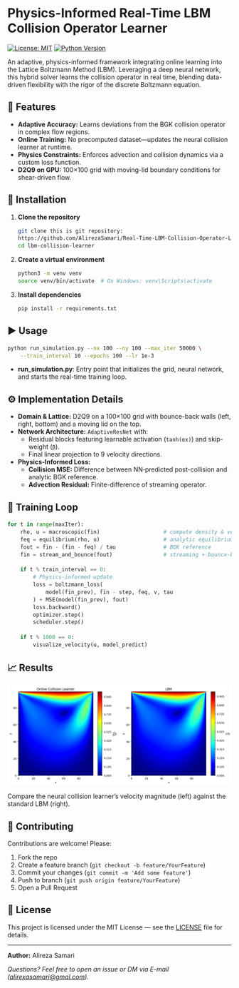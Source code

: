 # Physics-Informed Real-Time LBM Collision Operator Learner

[![License: MIT](https://img.shields.io/badge/License-MIT-blue.svg)](LICENSE)
[![Python Version](https://img.shields.io/badge/python-%3E%3D3.8-blue)](https://www.python.org/)

An adaptive, physics-informed framework integrating online learning into the Lattice Boltzmann Method (LBM). Leveraging a deep neural network, this hybrid solver learns the collision operator in real time, blending data-driven flexibility with the rigor of the discrete Boltzmann equation.

## 🚀 Features

- **Adaptive Accuracy:** Learns deviations from the BGK collision operator in complex flow regions.
- **Online Training:** No precomputed dataset—updates the neural collision learner at runtime.
- **Physics Constraints:** Enforces advection and collision dynamics via a custom loss function.
- **D2Q9 on GPU:** 100×100 grid with moving-lid boundary conditions for shear-driven flow.


## 🔧 Installation

1. **Clone the repository**
   ```bash
   git clone this is git repository:
   https://github.com/AlirezaSamari/Real-Time-LBM-Collision-Operator-Learning.git
   cd lbm-collision-learner
   ```

2. **Create a virtual environment**
   ```bash
   python3 -m venv venv
   source venv/bin/activate  # On Windows: venv\Scripts\activate
   ```

3. **Install dependencies**
   ```bash
   pip install -r requirements.txt
   ```

## ▶️ Usage

```bash
python run_simulation.py --nx 100 --ny 100 --max_iter 50000 \
    --train_interval 10 --epochs 100 --lr 1e-3
```

- **run_simulation.py**: Entry point that initializes the grid, neural network, and starts the real-time training loop.

## ⚙️ Implementation Details

- **Domain & Lattice:** D2Q9 on a 100×100 grid with bounce-back walls (left, right, bottom) and a moving lid on the top.
- **Network Architecture:** `AdaptiveResNet` with:
  - Residual blocks featuring learnable activation (`tanh(αx)`) and skip-weight (`β`).
  - Final linear projection to 9 velocity directions.
- **Physics-Informed Loss:**  
  - **Collision MSE:** Difference between NN‑predicted post-collision and analytic BGK reference.  
  - **Advection Residual:** Finite-difference of streaming operator.

## 🔄 Training Loop

```python
for t in range(maxIter):
    rho, u = macroscopic(fin)                    # compute density & velocity
    feq = equilibrium(rho, u)                    # analytic equilibrium
    fout = fin - (fin - feq) / tau               # BGK reference
    fin = stream_and_bounce(fout)                # streaming + bounce-back

    if t % train_interval == 0:
        # Physics-informed update
        loss = boltzmann_loss(
            model(fin_prev), fin - step, feq, v, tau
        ) + MSE(model(fin_prev), fout)
        loss.backward()
        optimizer.step()
        scheduler.step()

    if t % 1000 == 0:
        visualize_velocity(u, model_predict)
```

## 📈 Results

![](plot.png)

Compare the neural collision learner’s velocity magnitude (left) against the standard LBM (right).

## 🤝 Contributing

Contributions are welcome! Please:
1. Fork the repo
2. Create a feature branch (`git checkout -b feature/YourFeature`)
3. Commit your changes (`git commit -m 'Add some feature'`)
4. Push to branch (`git push origin feature/YourFeature`)
5. Open a Pull Request

## 📄 License

This project is licensed under the MIT License — see the [LICENSE](LICENSE) file for details.

---

**Author:** Alireza Samari

*Questions? Feel free to open an issue or DM via E-mail (alirexasamari@gmal.com).*

